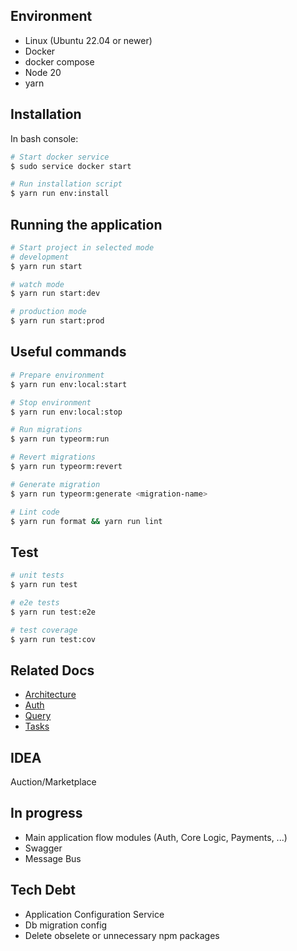 ## Environment
- Linux (Ubuntu 22.04 or newer)
- Docker
- docker compose
- Node 20
- yarn

## Installation

In bash console:

```bash
# Start docker service
$ sudo service docker start

# Run installation script
$ yarn run env:install
```

## Running the application

```bash
# Start project in selected mode
# development
$ yarn run start

# watch mode
$ yarn run start:dev

# production mode
$ yarn run start:prod
```

## Useful commands

```bash
# Prepare environment
$ yarn run env:local:start

# Stop environment
$ yarn run env:local:stop

# Run migrations
$ yarn run typeorm:run

# Revert migrations
$ yarn run typeorm:revert

# Generate migration
$ yarn run typeorm:generate <migration-name>

# Lint code
$ yarn run format && yarn run lint
```

## Test

```bash
# unit tests
$ yarn run test

# e2e tests
$ yarn run test:e2e

# test coverage
$ yarn run test:cov
```

## Related Docs

- [Architecture](./docs/architecture.md)
- [Auth](./docs/auth.md)
- [Query](./docs/query.md)
- [Tasks](./docs/tasks.md)

## IDEA

Auction/Marketplace

## In progress
 - Main application flow modules (Auth, Core Logic, Payments, ...)
 - Swagger
 - Message Bus

 ## Tech Debt
 - Application Configuration Service
 - Db migration config
 - Delete obselete or unnecessary npm packages
